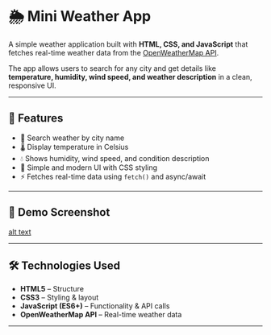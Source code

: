 # 🌦️ Mini Weather App

A simple weather application built with **HTML, CSS, and JavaScript** that fetches real-time weather data from the [OpenWeatherMap API](https://openweathermap.org/api).  

The app allows users to search for any city and get details like **temperature, humidity, wind speed, and weather description** in a clean, responsive UI.

---

## 🚀 Features
- 🔎 Search weather by city name  
- 🌡️ Display temperature in Celsius  
- 💧 Shows humidity, wind speed, and condition description  
- 🎨 Simple and modern UI with CSS styling  
- ⚡ Fetches real-time data using `fetch()` and async/await  

---

## 📸 Demo Screenshot
[alt text](Screenshot_weather_test.jpg)  


---

## 🛠️ Technologies Used
- **HTML5** – Structure  
- **CSS3** – Styling & layout  
- **JavaScript (ES6+)** – Functionality & API calls  
- **OpenWeatherMap API** – Real-time weather data  

---


